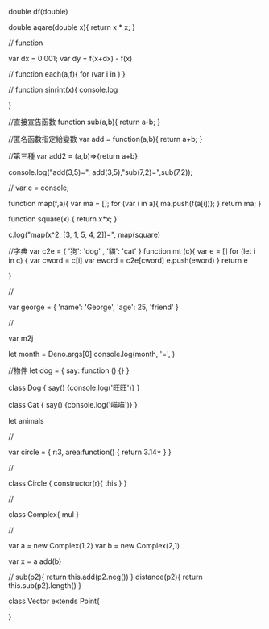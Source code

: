 
double df(double)


double aqare(double x){
    return x * x;
}


//
function

var dx = 0.001;
var dy = f(x+dx) - f(x)

//
function each(a,f){
    for (var i in )
}

//
function sinrint(x){
    console.log

}

//直接宣告函數
function sub(a,b){
    return a-b;
}

//匿名函數指定給變數
var add = function(a,b){
    return a+b;
}

//第三種
var add2 = (a,b)=>{return a+b}


console.log("add(3,5)=", add(3,5),"sub(7,2)=",sub(7,2));


//
var c = console;

function map(f,a){
    var ma = [];
    for (var i in a){
        ma.push(f(a[i]));
    }
    return ma;
}

function square(x) {
    return x*x;
}

c.log("map(x^2, [3, 1, 5, 4, 2])=", map(square)


//字典
var c2e = { '狗': 'dog' , '貓': 'cat' }
function mt (c){
    var e = []
    for (let i in c) {
        var cword = c[i]
        var eword = c2e[cword]
        e.push(eword)
    }
    return e

}

//

var george = {
    'name': 'George',
    'age': 25,
    'friend'
}

//

var m2j

let month = Deno.args[0]
console.log(month, '=', )



//物件
let dog = {
    say: function () {}
}
    

class Dog {
    say() {console.log('旺旺')}
}

class Cat {
    say() {console.log('喵喵')}
}

let animals


//


var circle = {
    r:3,
    area:function() {
        return 3.14*
    }
}

//


class Circle {
    constructor(r){
        this
    }
}

//

class Complex{
    mul
}

//

var a = new Complex(1,2)
var b = new Complex(2,1)

var x = a add(b)

//
sub(p2){
    return this.add(p2.neg())
}
distance(p2){
    return this.sub(p2).length()
}


class Vector extends Point{

}

<p id="demo"></p>

<script>
    